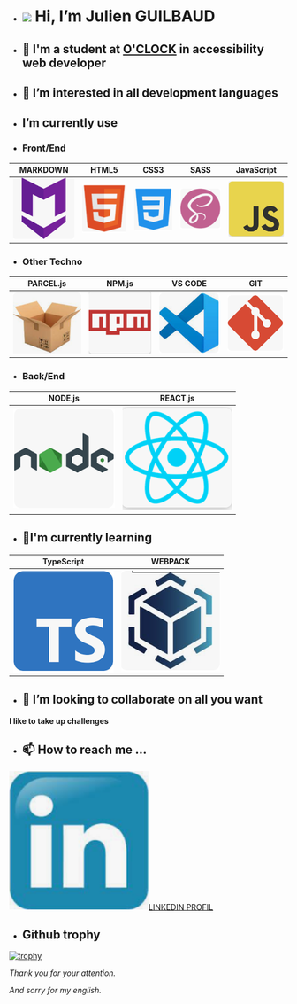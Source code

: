 - # <img src="https://media.giphy.com/media/hvRJCLFzcasrR4ia7z/giphy.gif" width="28"> Hi, I’m Julien GUILBAUD <!--qui je suis-->

- ## 🏢 I'm a student at [O'CLOCK](https://oclock.io/) in accessibility web developer <!--ce que je suis-->

- ## 👀 I’m interested in all development languages <!--ce qui me plait-->
  
- ##   I’m currently use <!--ce que j'utilise-->

- ### Front/End

| MARKDOWN                       | HTML5                         | CSS3                         | SASS                          | JavaScript                  |
|:------------------------------:|:-----------------------------:|:----------------------------:|:-----------------------------:|:---------------------------:|
|	![](./meddia/techlogo/mark.png)|![](./meddia/techlogo/html.png)|![](./meddia/techlogo/css.png)|![](./meddia/techlogo/sass.png)|![](./meddia/techlogo/js.png)|

- ### Other Techno

| PARCEL.js                       | NPM.js                      | VS CODE                     | GIT                          |
|:-------------------------------:|:---------------------------:|:---------------------------:|:----------------------------:|
|![](./meddia/techlogo/parcel.png)|![](/meddia/techlogo/npm.png)|![](./meddia/techlogo/vs.png)|![](./meddia/techlogo/git.png)|

- ### Back/End

| NODE.js                       | REACT.js                       |  
|:-----------------------------:|:------------------------------:|
|![](./meddia/techlogo/node.png)|![](./meddia/techlogo/react.png)|	

- ## 🌱I'm currently learning <!-- ce que j'apprend -->

| TypeScript                  | WEBPACK                     |
|:---------------------------:|:---------------------------:|
|![](./meddia/techlogo/ts.png)|![](./meddia/techlogo/wp.png)|

- ## 💞️ I’m looking to collaborate on all you want <!--ce que je voudrais faire-->

**I like to take up challenges**

- ## 📫 How to reach me ... <!--comment me joindre-->

<img src="./meddia/techlogo/link.png" width="50%" ><a href="https://www.linkedin.com/in/julien-guilbaud-b1059222a/" target="_blank" rel="noopener noreferrer">LINKEDIN PROFIL</a>

- ## Github trophy <!--mes trophés github-->

[![trophy](https://github-profile-trophy.vercel.app/?username=JulienGuilbaud&theme=onedark)](https://github.com/ryo-ma/github-profile-trophy)

<!--ce que je ne maitrise pas -->

*Thank you for your attention.*

*And sorry for my english.*

<!---work in progress travail en cours--->
